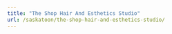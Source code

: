 ```yaml
---
title: "The Shop Hair And Esthetics Studio"
url: /saskatoon/the-shop-hair-and-esthetics-studio/
---
```

